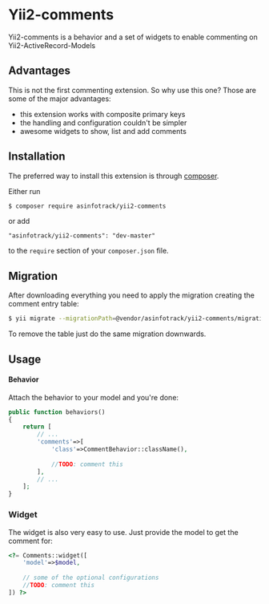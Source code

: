 # Yii2-comments
Yii2-comments is a behavior and a set of widgets to enable commenting on Yii2-ActiveRecord-Models

## Advantages
This is not the first commenting extension. So why use this one? Those are some of the major advantages:

* this extension works with composite primary keys
* the handling and configuration couldn't be simpler
* awesome widgets to show, list and add comments

## Installation
The preferred way to install this extension is through [composer](http://getcomposer.org/download/).

Either run

```bash
$ composer require asinfotrack/yii2-comments
```

or add

```
"asinfotrack/yii2-comments": "dev-master"
```

to the `require` section of your `composer.json` file.


## Migration

After downloading everything you need to apply the migration creating the comment entry table:

```bash
$ yii migrate --migrationPath=@vendor/asinfotrack/yii2-comments/migrations
```

To remove the table just do the same migration downwards.

## Usage

#### Behavior
Attach the behavior to your model and you're done:

```php
public function behaviors()
{
    return [
    	// ...
    	'comments'=>[
    		'class'=>CommentBehavior::className(),
    		
    		//TODO: comment this
    	],
    	// ...
    ];
}
```

### Widget
The widget is also very easy to use. Just provide the model to get the comment for:

```php
<?= Comments::widget([
	'model'=>$model,
	
	// some of the optional configurations
	//TODO: comment this
]) ?>
```
